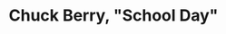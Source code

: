 ---
layout: manifest
title: Chuck Berry, &quot;School Day&quot;
manifest_name: chuck-berry-school-day-
---